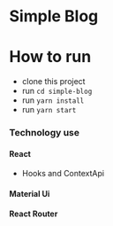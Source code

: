 # Simple Blog
# How to run

- clone this project
- run `cd simple-blog`
- run `yarn install`
- run `yarn start`

### Technology use
#### React
- Hooks and ContextApi
#### Material Ui
#### React Router